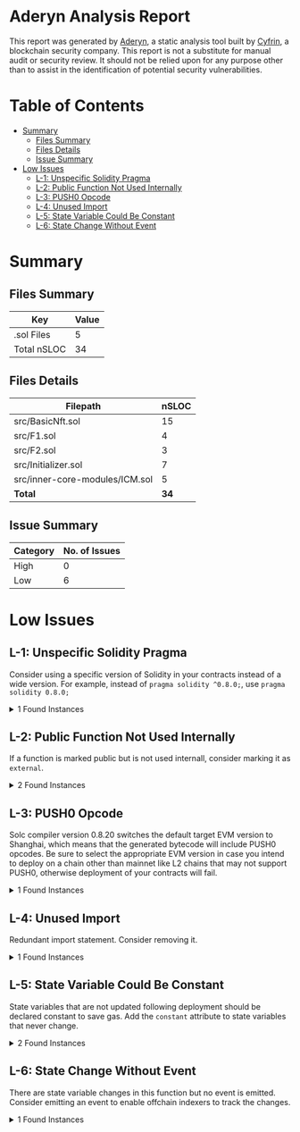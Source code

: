 # Aderyn Analysis Report

This report was generated by [Aderyn](https://github.com/Cyfrin/aderyn), a static analysis tool built by [Cyfrin](https://cyfrin.io), a blockchain security company. This report is not a substitute for manual audit or security review. It should not be relied upon for any purpose other than to assist in the identification of potential security vulnerabilities.
# Table of Contents

- [Summary](#summary)
  - [Files Summary](#files-summary)
  - [Files Details](#files-details)
  - [Issue Summary](#issue-summary)
- [Low Issues](#low-issues)
  - [L-1: Unspecific Solidity Pragma](#l-1-unspecific-solidity-pragma)
  - [L-2: Public Function Not Used Internally](#l-2-public-function-not-used-internally)
  - [L-3: PUSH0 Opcode](#l-3-push0-opcode)
  - [L-4: Unused Import](#l-4-unused-import)
  - [L-5: State Variable Could Be Constant](#l-5-state-variable-could-be-constant)
  - [L-6: State Change Without Event](#l-6-state-change-without-event)


# Summary

## Files Summary

| Key | Value |
| --- | --- |
| .sol Files | 5 |
| Total nSLOC | 34 |


## Files Details

| Filepath | nSLOC |
| --- | --- |
| src/BasicNft.sol | 15 |
| src/F1.sol | 4 |
| src/F2.sol | 3 |
| src/Initializer.sol | 7 |
| src/inner-core-modules/ICM.sol | 5 |
| **Total** | **34** |


## Issue Summary

| Category | No. of Issues |
| --- | --- |
| High | 0 |
| Low | 6 |


# Low Issues

## L-1: Unspecific Solidity Pragma

Consider using a specific version of Solidity in your contracts instead of a wide version. For example, instead of `pragma solidity ^0.8.0;`, use `pragma solidity 0.8.0;`

<details><summary>1 Found Instances</summary>


- Found in src/F1.sol [Line: 3](../tests/foundry-nft-f23/src/F1.sol#L3)

	```solidity
	pragma solidity ^0.8.10;
	```

</details>



## L-2: Public Function Not Used Internally

If a function is marked public but is not used internall, consider marking it as `external`.

<details><summary>2 Found Instances</summary>


- Found in src/BasicNft.sol [Line: 18](../tests/foundry-nft-f23/src/BasicNft.sol#L18)

	```solidity
	    function mint() public {
	```

- Found in src/Initializer.sol [Line: 8](../tests/foundry-nft-f23/src/Initializer.sol#L8)

	```solidity
	    function get_start_token_id() public pure returns(uint256) {
	```

</details>



## L-3: PUSH0 Opcode

Solc compiler version 0.8.20 switches the default target EVM version to Shanghai, which means that the generated bytecode will include PUSH0 opcodes. Be sure to select the appropriate EVM version in case you intend to deploy on a chain other than mainnet like L2 chains that may not support PUSH0, otherwise deployment of your contracts will fail.

<details><summary>1 Found Instances</summary>


- Found in src/F1.sol [Line: 3](../tests/foundry-nft-f23/src/F1.sol#L3)

	```solidity
	pragma solidity ^0.8.10;
	```

</details>



## L-4: Unused Import

Redundant import statement. Consider removing it.

<details><summary>1 Found Instances</summary>


- Found in src/F1.sol [Line: 5](../tests/foundry-nft-f23/src/F1.sol#L5)

	```solidity
	import "./F2.sol";
	```

</details>



## L-5: State Variable Could Be Constant

State variables that are not updated following deployment should be declared constant to save gas. Add the `constant` attribute to state variables that never change.

<details><summary>2 Found Instances</summary>


- Found in src/inner-core-modules/ICM.sol [Line: 6](../tests/foundry-nft-f23/src/inner-core-modules/ICM.sol#L6)

	```solidity
	    string public PROJECT_NAME = "Dogie";
	```

- Found in src/inner-core-modules/ICM.sol [Line: 7](../tests/foundry-nft-f23/src/inner-core-modules/ICM.sol#L7)

	```solidity
	    string public PROJECT_SYMBOL = "DOG";
	```

</details>



## L-6: State Change Without Event

There are state variable changes in this function but no event is emitted. Consider emitting an event to enable offchain indexers to track the changes.

<details><summary>1 Found Instances</summary>


- Found in src/BasicNft.sol [Line: 18](../tests/foundry-nft-f23/src/BasicNft.sol#L18)

	```solidity
	    function mint() public {
	```

</details>



